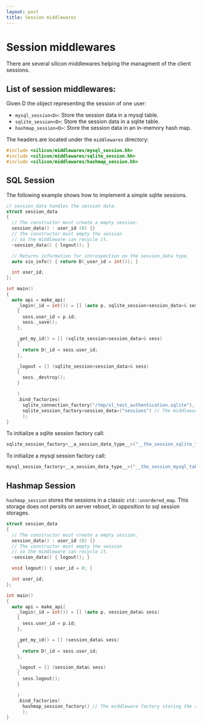 ```yaml
---
layout: post
title: Session middlewares
---
```


Session middlewares
======================

There are several silicon middlewares helping the managment of the
client sessions.


## List of session middlewares:

Given D the object representing the session of one user:

 - ```mysql_session<D>```: Store the session data in a mysql table.
 - ```sqlite_session<D>```: Store the session data in a sqlite table.
 - ```hashmap_session<D>```: Store the session data in an in-memory hash map.

The headers are located under the ```middlewares``` directory:

```c++
#include <silicon/middlewares/mysql_session.hh>
#include <silicon/middlewares/sqlite_session.hh>
#include <silicon/middlewares/hashmap_session.hh>
```

## SQL Session

The following example shows how to implement a simple sqlite sessions.

```c++
// session_data handles the session data.
struct session_data
{
  // The constructor must create a empty session.
  session_data() : user_id (0) {}
  // The constructor must empty the session
  // so the middleware can recycle it.
  ~session_data() { logout(); }

  // Returns information for introspection on the session_data type.
  auto sio_info() { return D(_user_id = int()); }

  int user_id;
};

int main()
{
  auto api = make_api(
    _login(_id = int()) = [] (auto p, sqlite_session<session_data>& sess)
    {
      sess.user_id = p.id;
      sess._save();
    },

    _get_my_id() = [] (sqlite_session<session_data>& sess)
    {
      return D(_id = sess.user_id;
    },

    _logout = [] (sqlite_session<session_data>& sess)
    {
      sess._destroy();
    }

    )
    .bind_factories(
      sqlite_connection_factory("/tmp/sl_test_authentication.sqlite"), // sqlite middleware.
      sqlite_session_factory<session_data>("sessions") // The middleware stores the sessions in the "sessions" table.
      );
}

```

To initialize a sqlite session factory call:
```c++
sqlite_session_factory<__a_session_data_type__>("__the_session_sqlite_table_name__");
```

To initialize a mysql session factory call:
```c++
mysql_session_factory<__a_session_data_type__>("__the_session_mysql_table_name__");
```



## Hashmap Session

```hashmap_session``` stores the sessions in a classic
```std::unordered_map```. This storage does not persits on server
reboot, in opposition to sql session storages.

```c++
struct session_data
{
  // The constructor must create a empty session.
  session_data() : user_id (0) {}
  // The constructor must empty the session
  // so the middleware can recycle it.
  ~session_data() { logout(); }

  void logout() { user_id = 0; }

  int user_id;
};

int main()
{
  auto api = make_api(
    _login(_id = int()) = [] (auto p, session_data& sess)
    {
      sess.user_id = p.id;
    },

    _get_my_id() = [] (session_data& sess)
    {
      return D(_id = sess.user_id;
    },

    _logout = [] (session_data& sess)
    {
      sess.logout();
    }

    )
    .bind_factories(
      hashmap_session_factory() // The middleware factory storing the session hashmap.
      );
}
```

<!--
### Options:

All the session middlewares take the following options:


#### ```expires = N``` 

Default: 10000

Set the session to timeout after N seconds.

Example:
```c++
sqlite_session_factory("db.sqlite", _expires = 3600);
```
-->
